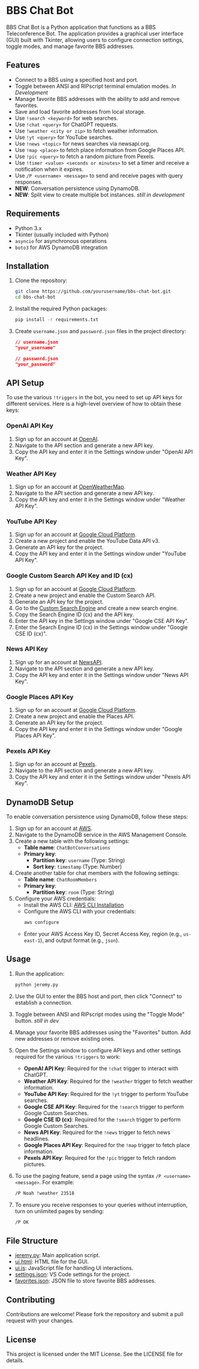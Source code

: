 # BBS Chat Bot

BBS Chat Bot is a Python application that functions as a BBS Teleconference Bot. The application provides a graphical user interface (GUI) built with Tkinter, allowing users to configure connection settings, toggle modes, and manage favorite BBS addresses.

## Features

- Connect to a BBS using a specified host and port.
- Toggle between ANSI and RIPscript terminal emulation modes. *In Development*
- Manage favorite BBS addresses with the ability to add and remove favorites.
- Save and load favorite addresses from local storage.
- Use `!search <keyword>` for web searches.
- Use `!chat <query>` for ChatGPT requests.
- Use `!weather <city or zip>` to fetch weather information.
- Use `!yt <query>` for YouTube searches.
- Use `!news <topic>` for news searches via newsapi.org.
- Use `!map <place>` to fetch place information from Google Places API.
- Use `!pic <query>` to fetch a random picture from Pexels.
- Use `!timer <value> <seconds or minutes>` to set a timer and receive a notification when it expires.
- Use `/P <username> <message>` to send and receive pages with query responses.
- **NEW**: Conversation persistence using DynamoDB.
- **NEW**: Split view to create multiple bot instances. *still in development*

## Requirements

- Python 3.x
- Tkinter (usually included with Python)
- `asyncio` for asynchronous operations
- `boto3` for AWS DynamoDB integration

## Installation

1. Clone the repository:
    ```sh
    git clone https://github.com/yourusername/bbs-chat-bot.git
    cd bbs-chat-bot
    ```

2. Install the required Python packages:
    ```sh
    pip install -r requirements.txt
    ```

3. Create `username.json` and `password.json` files in the project directory:
    ```json
    // username.json
    "your_username"
    ```

    ```json
    // password.json
    "your_password"
    ```

## API Setup

To use the various `!triggers` in the bot, you need to set up API keys for different services. Here is a high-level overview of how to obtain these keys:

### OpenAI API Key

1. Sign up for an account at [OpenAI](https://www.openai.com/).
2. Navigate to the API section and generate a new API key.
3. Copy the API key and enter it in the Settings window under "OpenAI API Key".

### Weather API Key

1. Sign up for an account at [OpenWeatherMap](https://openweathermap.org/).
2. Navigate to the API section and generate a new API key.
3. Copy the API key and enter it in the Settings window under "Weather API Key".

### YouTube API Key

1. Sign up for an account at [Google Cloud Platform](https://cloud.google.com/).
2. Create a new project and enable the YouTube Data API v3.
3. Generate an API key for the project.
4. Copy the API key and enter it in the Settings window under "YouTube API Key".

### Google Custom Search API Key and ID (cx)

1. Sign up for an account at [Google Cloud Platform](https://cloud.google.com/).
2. Create a new project and enable the Custom Search API.
3. Generate an API key for the project.
4. Go to the [Custom Search Engine](https://cse.google.com/cse/) and create a new search engine.
5. Copy the Search Engine ID (cx) and the API key.
6. Enter the API key in the Settings window under "Google CSE API Key".
7. Enter the Search Engine ID (cx) in the Settings window under "Google CSE ID (cx)".

### News API Key

1. Sign up for an account at [NewsAPI](https://newsapi.org/).
2. Navigate to the API section and generate a new API key.
3. Copy the API key and enter it in the Settings window under "News API Key".

### Google Places API Key

1. Sign up for an account at [Google Cloud Platform](https://cloud.google.com/).
2. Create a new project and enable the Places API.
3. Generate an API key for the project.
4. Copy the API key and enter it in the Settings window under "Google Places API Key".

### Pexels API Key

1. Sign up for an account at [Pexels](https://www.pexels.com/).
2. Navigate to the API section and generate a new API key.
3. Copy the API key and enter it in the Settings window under "Pexels API Key".

## DynamoDB Setup

To enable conversation persistence using DynamoDB, follow these steps:

1. Sign up for an account at [AWS](https://aws.amazon.com/).
2. Navigate to the DynamoDB service in the AWS Management Console.
3. Create a new table with the following settings:
    - **Table name**: `ChatBotConversations`
    - **Primary key**:
        - **Partition key**: `username` (Type: String)
        - **Sort key**: `timestamp` (Type: Number)
4. Create another table for chat members with the following settings:
    - **Table name**: `ChatRoomMembers`
    - **Primary key**:
        - **Partition key**: `room` (Type: String)
5. Configure your AWS credentials:
    - Install the AWS CLI: [AWS CLI Installation](https://docs.aws.amazon.com/cli/latest/userguide/install-cliv2.html)
    - Configure the AWS CLI with your credentials:
        ```sh
        aws configure
        ```
    - Enter your AWS Access Key ID, Secret Access Key, region (e.g., `us-east-1`), and output format (e.g., `json`).

## Usage

1. Run the application:
    ```sh
    python jeremy.py
    ```

2. Use the GUI to enter the BBS host and port, then click "Connect" to establish a connection.

3. Toggle between ANSI and RIPscript modes using the "Toggle Mode" button. *still in dev*

4. Manage your favorite BBS addresses using the "Favorites" button. Add new addresses or remove existing ones.

5. Open the Settings window to configure API keys and other settings required for the various `!triggers` to work:
    - **OpenAI API Key**: Required for the `!chat` trigger to interact with ChatGPT.
    - **Weather API Key**: Required for the `!weather` trigger to fetch weather information.
    - **YouTube API Key**: Required for the `!yt` trigger to perform YouTube searches.
    - **Google CSE API Key**: Required for the `!search` trigger to perform Google Custom Searches.
    - **Google CSE ID (cx)**: Required for the `!search` trigger to perform Google Custom Searches.
    - **News API Key**: Required for the `!news` trigger to fetch news headlines.
    - **Google Places API Key**: Required for the `!map` trigger to fetch place information.
    - **Pexels API Key**: Required for the `!pic` trigger to fetch random pictures.

6. To use the paging feature, send a page using the syntax `/P <username> <message>`. For example:
    ```sh
    /P Noah !weather 23518
    ```

7. To ensure you receive responses to your queries without interruption, turn on unlimited pages by sending:
    ```sh
    /P OK
    ```

## File Structure

- [jeremy.py](http://_vscodecontentref_/0): Main application script.
- [ui.html](http://_vscodecontentref_/1): HTML file for the GUI.
- [ui.js](http://_vscodecontentref_/2): JavaScript file for handling UI interactions.
- [settings.json](http://_vscodecontentref_/3): VS Code settings for the project.
- [favorites.json](http://_vscodecontentref_/4): JSON file to store favorite BBS addresses.

## Contributing

Contributions are welcome! Please fork the repository and submit a pull request with your changes.

## License

This project is licensed under the MIT License. See the LICENSE file for details.
